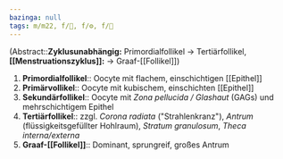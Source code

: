 ```yaml
---
bazinga: null
tags: m/m22, f/🦩, f/⚙️, f/🔬
---
```

(Abstract::**Zyklusunabhängig:** Primordialfollikel → Tertiärfollikel, **[[Menstruationszyklus]]:** → Graaf-[[Follikel]])

1. **Primordialfollikel**:: Oocyte mit flachem, einschichtigen [[Epithel]]
2. **Primärvollikel**:: Oocyte mit kubischem, einschichten [[Epithel]]
3. **Sekundärfollikel**:: Oocyte mit *Zona pellucida / Glashaut* (GAGs) und mehrschichtigem Epithel
4. **Tertiärfollikel**:: zzgl. *Corona radiata* ("Strahlenkranz"), *Antrum* (flüssigkeitsgefüllter Hohlraum), *Stratum granulosum*, *Theca interna/externa*
5. **Graaf-[[Follikel]]**:: Dominant, sprungreif, großes Antrum